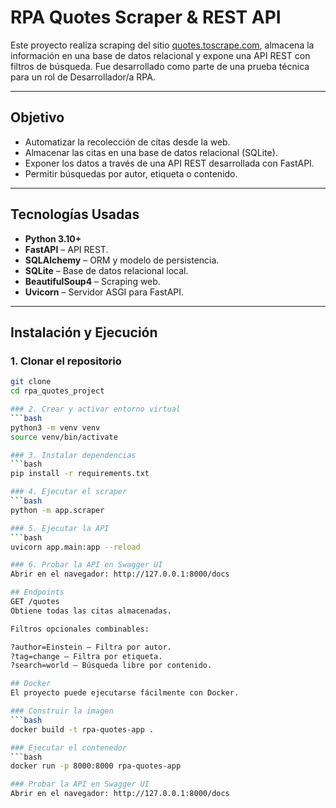 # RPA Quotes Scraper & REST API

Este proyecto realiza scraping del sitio [quotes.toscrape.com](https://quotes.toscrape.com), almacena la información en una base de datos relacional y expone una API REST con filtros de búsqueda. Fue desarrollado como parte de una prueba técnica para un rol de Desarrollador/a RPA.

---

## Objetivo

- Automatizar la recolección de citas desde la web.
- Almacenar las citas en una base de datos relacional (SQLite).
- Exponer los datos a través de una API REST desarrollada con FastAPI.
- Permitir búsquedas por autor, etiqueta o contenido.

---

## Tecnologías Usadas

- **Python 3.10+**
- **FastAPI** – API REST.
- **SQLAlchemy** – ORM y modelo de persistencia.
- **SQLite** – Base de datos relacional local.
- **BeautifulSoup4** – Scraping web.
- **Uvicorn** – Servidor ASGI para FastAPI.

---

## Instalación y Ejecución

### 1. Clonar el repositorio 

```bash
git clone 
cd rpa_quotes_project

### 2. Crear y activar entorno virtual
```bash
python3 -m venv venv
source venv/bin/activate

### 3. Instalar dependencias
```bash
pip install -r requirements.txt

### 4. Ejecutar el scraper
```bash
python -m app.scraper

### 5. Ejecutar la API
```bash
uvicorn app.main:app --reload

### 6. Probar la API en Swagger UI
Abrir en el navegador: http://127.0.0.1:8000/docs

## Endpoints
GET /quotes
Obtiene todas las citas almacenadas.

Filtros opcionales combinables:

?author=Einstein – Filtra por autor.
?tag=change – Filtra por etiqueta.
?search=world – Búsqueda libre por contenido.

## Docker
El proyecto puede ejecutarse fácilmente con Docker.

### Construir la imagen
```bash
docker build -t rpa-quotes-app .

### Ejecutar el contenedor
```bash
docker run -p 8000:8000 rpa-quotes-app

### Probar la API en Swagger UI
Abrir en el navegador: http://127.0.0.1:8000/docs
